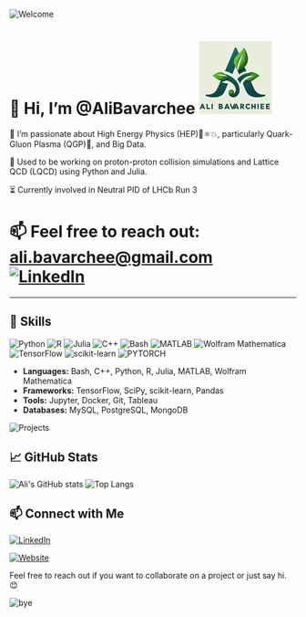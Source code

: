 ![Welcome](https://img.shields.io/badge/WELCOME-TO%20MY%20PROFILE-blueviolet?style=for-the-badge&logo=github)

👋 Hi, I’m @AliBavarchee ![Logo](logo.png)
====
👀 I’m passionate about High Energy Physics (HEP)🔬⚛️💥, particularly Quark-Gluon Plasma (QGP):dizzy:, and Big Data.  

🌱 Used to be working on proton-proton collision simulations and Lattice QCD (LQCD) using Python and Julia.  

:hourglass_flowing_sand: Currently involved in Neutral PID of LHCb Run 3

📫 Feel free to reach out: [ali.bavarchee@gmail.com](mailto:ali.bavarchee@gmail.com)  
[![LinkedIn](https://img.shields.io/badge/LinkedIn-0077B5?style=flat&logo=linkedin&logoColor=white)](https://www.linkedin.com/in/ali-bavarchee-qip/)
====

---
## 🚀 Skills
![Python](https://img.shields.io/badge/PYTHON-3776AB?style=for-the-badge&logo=python&logoColor=white) ![R](https://img.shields.io/badge/R-276DC3?style=for-the-badge&logo=r&logoColor=white) ![Julia](https://img.shields.io/badge/julia-white?logo=julia) ![C++](https://img.shields.io/badge/C++-00599C?style=flat-square&logo=C%2B%2B&logoColor=white) ![Bash](https://img.shields.io/badge/Bash-4EAA25?style=for-the-badge&logo=gnubash&logoColor=white) ![MATLAB](https://img.shields.io/badge/MATLAB-0076A8?style=for-the-badge&logo=mathworks&logoColor=white) ![Wolfram Mathematica](https://img.shields.io/badge/Wolfram%20Mathematica-DD1100.svg?style=for-the-badge&logo=Wolfram-Mathematica&logoColor=white) ![TensorFlow](https://img.shields.io/badge/TENSORFLOW-FF6F00?style=for-the-badge&logo=tensorflow&logoColor=white) ![scikit-learn](https://img.shields.io/badge/scikit--learn-F7931E?style=flat-square&logo=scikit-learn&logoColor=white) ![PYTORCH](https://img.shields.io/badge/PyTorch-EE4C2C?style=for-the-badge&logo=pytorch&logoColor=white)

- **Languages:** Bash, C++, Python, R, Julia, MATLAB, Wolfram Mathematica
- **Frameworks:** TensorFlow, SciPy, scikit-learn, Pandas
- **Tools:** Jupyter, Docker, Git, Tableau
- **Databases:** MySQL, PostgreSQL, MongoDB

![Projects](https://media.giphy.com/media/3o7aCTfyhYawdOXcFW/giphy.gif)

## 📈 GitHub Stats
![Ali's GitHub stats](https://github-readme-stats.vercel.app/api?username=AliBavarchee&show_icons=true&theme=radical)
![Top Langs](https://github-readme-stats.vercel.app/api/top-langs/?username=AliBavarchee&layout=compact&theme=radical)

## 📫 Connect with Me
[![LinkedIn](https://img.shields.io/badge/LINKEDIN-0077B5?style=for-the-badge&logo=linkedin&logoColor=white)](https://www.linkedin.com/in/ali-bavarchee-qip/)

[![Website](https://img.shields.io/badge/WEBSITE-FF5722?style=for-the-badge&logo=google-chrome&logoColor=white)](https://gravatar.com/festcasually893c8bc487)

Feel free to reach out if you want to collaborate on a project or just say hi. 😊

![bye](https://i.giphy.com/media/v1.Y2lkPTc5MGI3NjExbjNkcXRhajdrOTU0bGltYTVmMWY2NnZkMW1xMDIzaGNhaXgzOGtnNyZlcD12MV9pbnRlcm5hbF9naWZfYnlfaWQmY3Q9Zw/tHIRLHtNwxpjIFqPdV/giphy.gif)

<!---
AliBavarchee/AliBavarchee is a ✨ special ✨ repository because its `README.md` (this file) appears on your GitHub profile.
You can click the Preview link to take a look at your changes.
--->
